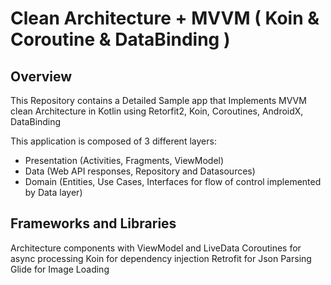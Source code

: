 # Clean Architecture + MVVM ( Koin & Coroutine & DataBinding )

## Overview

This Repository contains a Detailed Sample app that Implements MVVM clean Architecture in Kotlin using Retorfit2, Koin, Coroutines, AndroidX, DataBinding

This application is composed of 3 different layers:

- Presentation (Activities, Fragments, ViewModel)
- Data (Web API responses, Repository and Datasources)
- Domain (Entities, Use Cases, Interfaces for flow of control implemented by Data layer)

 
## Frameworks and Libraries

Architecture components with ViewModel and LiveData
Coroutines for async processing
Koin for dependency injection
Retrofit for Json Parsing
Glide for Image Loading
